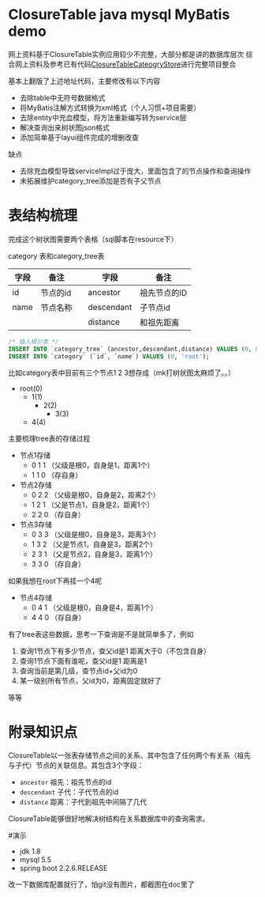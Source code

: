 # ClosureTable java  mysql  MyBatis  demo 


网上资料基于ClosureTable实例应用较少不完整，大部分都是讲的数据库层次
综合网上资料及参考已有代码[ClosureTableCateogryStore](https://github.com/Kaciras/ClosureTableCateogryStore)进行完整项目整合



基本上翻版了上述地址代码，主要修改有以下内容

* 去除table中无符号数据格式
* 将MyBatis注解方式转换为xml格式（个人习惯+项目需要）
* 去除entity中充血模型，将方法重新编写转为service层
* 解决查询出来树状图json格式
* 添加简单基于layui组件完成的增删改查


缺点

* 去除充血模型导致serviceImpl过于庞大，里面包含了的节点操作和查询操作
* 未拓展维护category_tree添加是否有子父节点


# 表结构梳理
完成这个树状图需要两个表格（sql脚本在resource下）


category 表和category_tree表

字段 | 备注| |字段 | 备注
-------- | -----| -----| -----| -----
id|节点的id| |ancestor| 祖先节点的ID
name|节点名称| |descendant|子节点id
 | | | | distance| 和祖先距离


```sql
/* 插入根分类 */
INSERT INTO `category_tree` (ancestor,descendant,distance) VALUES (0, 0, 0);
INSERT INTO `category` (`id`, `name`) VALUES (0, 'root');
```

比如category表中目前有三个节点1 2 3想存成（mk打树状图太麻烦了。。）
 

- root(0)
   - 1(1)
        - 2(2)  
            - 3(3)
   - 4(4)  

主要梳理tree表的存储过程
* 节点1存储
     * 0 1 1 （父级是根0，自身是1，距离1个）
     * 1 1 0 （存自身）
* 节点2存储
    *  0 2 2 （父级是根0，自身是2，距离2个）
    *  1 2 1 （父是节点1，自身是2，距离1个）
    *  2 2 0 （存自身）
* 节点3存储
    * 0 3 3 （父级是根0，自身是3，距离3个）
    * 1 3 2 （父是节点1，自身是3，距离2个）
    * 2 3 1 （父是节点2，自身是3，距离1个）
    * 3 3 0 （存自身）
    
    
如果我想在root下再挂一个4呢
* 节点4存储
     * 0 4 1 （父级是根0，自身是4，距离1个）
     * 4 4 0 （存自身）
     
     
     
有了tree表这些数据，思考一下查询是不是就简单多了，例如

1. 查询1节点下有多少节点，查父id是1 距离大于0（不包含自身）
2. 查询1节点下面有谁呢，查父id是1 距离是1
3. 查询当前是第几级，查节点id+父id为0
4. 某一级别所有节点，父id为0，距离固定就好了

等等




# 附录知识点

ClosureTable以一张表存储节点之间的关系、其中包含了任何两个有关系（祖先与子代）节点的关联信息。其包含3个字段：
                                                     
* `ancestor` 祖先：祖先节点的id
* `descendant` 子代：子代节点的id
* `distance` 距离：子代到祖先中间隔了几代

ClosureTable能够很好地解决树结构在关系数据库中的查询需求。


#演示
* jdk 1.8
* mysql 5.5
* spring boot 2.2.6.RELEASE

改一下数据库配置就行了，怕git没有图片，都截图在doc里了
